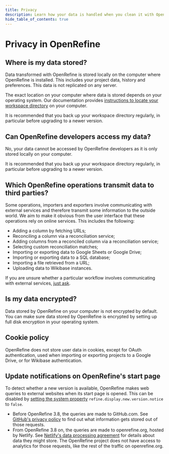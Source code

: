 ```yaml
---
title: Privacy
description: Learn how your data is handled when you clean it with OpenRefine.
hide_table_of_contents: true
---
```


# Privacy in OpenRefine

## Where is my data stored?

  Data transformed with OpenRefine is stored locally on the computer where OpenRefine is installed.
  This includes your project data, history and preferences.
  This data is not replicated on any server.

  The exact location on your computer where data is stored depends on your operating system.
  Our documentation provides [instructions to locate your workspace directory](docs/manual/installing#back-up-your-data) on your computer.

  It is recommended that you back up your workspace directory regularly, in particular before
  upgrading to a newer version.

## Can OpenRefine developers access my data?

No, your data cannot be accessed by OpenRefine developers as it is only stored locally on your
computer.

It is recommended that you back up your workspace directory regularly, in particular before
upgrading to a newer version.

## Which OpenRefine operations transmit data to third parties?

Some operations, importers and exporters involve communicating with external services
and therefore transmit some information to the outside world.
We aim to make it obvious from the user interface that these operations rely on online
services. This includes the following:
- Adding a column by fetching URLs;
- Reconciling a column via a reconciliation service;
- Adding columns from a reconciled column via a reconciliation service;
- Selecting custom reconciliation matches;
- Importing or exporting data to Google Sheets or Google Drive;
- Importing or exporting data to a SQL database;
- Importing a file retrieved from a URL;
- Uploading data to Wikibase instances.

If you are unsure whether a particular workflow involves communicating with external
services, [just ask](/community).

## Is my data encrypted?

Data stored by OpenRefine on your computer is not encrypted by default.
You can make sure data stored by OpenRefine is encrypted by setting up full disk
encryption in your operating system.

## Cookie policy

OpenRefine does not store user data in cookies, except for OAuth authentication,
used when importing or exporting projects to a Google Drive, or for Wikibase authentication.

## Update notifications on OpenRefine's start page

To detect whether a new version is available, OpenRefine makes web queries to external websites when its start page is opened. This can be disabled by [setting the system property](manual/running#jvm-preferences) `refine.display.new.version.notice` to `false`.
* Before OpenRefine 3.8, the queries are made to GitHub.com. See [GitHub's privacy policy](https://docs.github.com/en/site-policy/privacy-policies/github-general-privacy-statement) to find out what information gets stored out of those requests.
* From OpenRefine 3.8 on, the queries are made to openrefine.org, hosted by Netlify. See [Netlify's data processing agreement](https://www.netlify.com/pdf/netlify-dpa.pdf) for details about data they might store. The OpenRefine project does not have access to analytics for those requests, like the rest of the traffic on openrefine.org.
